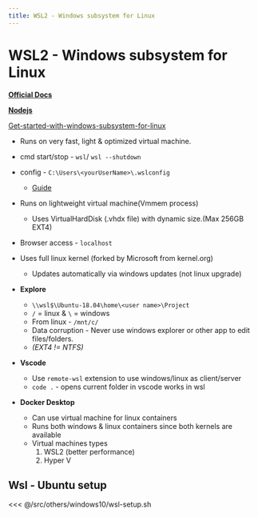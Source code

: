 ```yaml
---
title: WSL2 - Windows subsystem for Linux
---
```


<vc-img url="https://i.ibb.co/tLFnZV2/8.png" size="sm"/>

# WSL2 - Windows subsystem for Linux

[**Official Docs**](https://docs.microsoft.com/en-us/windows/wsl)

[**Nodejs**](https://docs.microsoft.com/en-us/windows/nodejs/setup-on-wsl2)

[Get-started-with-windows-subsystem-for-linux ](https://docs.microsoft.com/en-us/learn/modules/get-started-with-windows-subsystem-for-linux/)

- Runs on very fast, light & optimized virtual machine.
- cmd start/stop - `wsl`/ `wsl --shutdown`
- config - `C:\Users\<yourUserName>\.wslconfig`
  - [Guide](https://docs.microsoft.com/en-us/windows/wsl/wsl-config)
- Runs on lightweight virtual machine(Vmmem process)
  - Uses VirtualHardDisk (.vhdx file) with dynamic size.(Max 256GB EXT4)
- Browser access - `localhost`
- Uses full linux kernel (forked by Microsoft from kernel.org)
  - Updates automatically via windows updates (not linux upgrade)
- **Explore**
  - `\\wsl$\Ubuntu-18.04\home\<user name>\Project`
  - `/` = linux & `\` = windows
  - From linux - `/mnt/c/`
  - Data corruption - Never use windows explorer or other app to edit files/folders.
  - _(EXT4 != NTFS)_
- **Vscode**
  - Use `remote-wsl` extension to use windows/linux as client/server
  - `code .` - opens current folder in vscode works in wsl
- **Docker Desktop**

  - Can use virtual machine for linux containers
  - Runs both windows & linux containers since both kernels are available
  - Virtual machines types
    1. WSL2 (better performance)
    2. Hyper V

## Wsl - Ubuntu setup

<<< @/src/others/windows10/wsl-setup.sh
